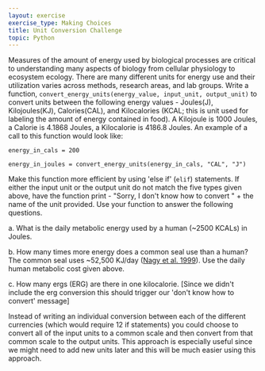 ```yaml
---
layout: exercise
exercise_type: Making Choices
title: Unit Conversion Challenge
topic: Python
---
```


Measures of the amount of energy used by biological processes are
critical to understanding many aspects of biology from cellular
physiology to ecosystem ecology. There are many different units for
energy use and their utilization varies across methods, research areas,
and lab groups. Write a function, `convert_energy_units(energy_value,
input_unit, output_unit)` to convert units between the following energy
values - Joules(J), Kilojoules(KJ), Calories(CAL), and Kilocalories
(KCAL; this is unit used for labeling the amount of energy contained in
food). A Kilojoule is 1000 Joules, a Calorie is 4.1868 Joules, a
Kilocalorie is 4186.8 Joules. An example of a call to this function
would look like:

```
energy_in_cals = 200

energy_in_joules = convert_energy_units(energy_in_cals, "CAL", "J")
```

Make this function more efficient by using 'else if' (`elif`) statements.
If either the input unit or the output unit do not match the five types
given above, have the function print - "Sorry, I don't know how to
convert " + the name of the unit provided. Use your function to answer
the following questions.

​a. What is the daily metabolic energy used by a human (~2500 KCALs) in
Joules.

​b. How many times more energy does a common seal use than a human? The
common seal uses ~52,500 KJ/day ([Nagy et al.
1999](http://www.annualreviews.org/doi/abs/10.1146/annurev.nutr.19.1.247)).
Use the daily human metabolic cost given above.

​c. How many ergs (ERG) are there in one kilocalorie. [Since we didn't
include the erg conversion this should trigger our 'don't know how to
convert' message]

Instead of writing an individual conversion between each of the
different currencies (which would require 12 if statements) you could
choose to convert all of the input units to a common scale and then
convert from that common scale to the output units. This approach is
especially useful since we might need to add new units later and this
will be much easier using this approach.

